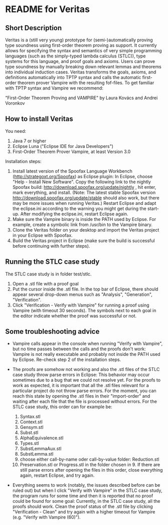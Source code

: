 # README for Veritas ###

## Short Description ##

Veritas is a (still very young) prototype for (semi-)automatically proving type soundness using first-order theorem proving as support. It currently allows for specifying the syntax and semantics of very simple programming languages (such as the simply-typed lambda calculus (STLC)), type systems for this language, and proof goals and axioms. Users can prove type soundness by manually breaking down relevant lemmas and theorems into individual induction cases. Veritas transforms the goals, axioms, and definitions automatically into TPTP syntax and calls the automatic  first-order theorem prover Vampire with the resulting fof-files. To get familiar with TPTP syntax and Vampire we recommend:

"First-Order Theorem Proving and VAMPIRE" by Laura Kovács and Andrei Voronkov

## How to install Veritas ##

You need:

1. Java 7 or higher
2. Eclipse Luna ("Eclipse IDE for Java Developers")
3. First-Order Theorem Prover Vampire, at least Version 3.0

Installation steps:

1. Install latest version of the Spoofax Language Workbench (http://strategoxt.org/Spoofax) as Eclipse plugin: In Eclipse, choose "Help - Install New Software". Copy the following link to the nightly Spoofax build: http://download.spoofax.org/update/nightly , hit enter, mark everything, and install. (Note: The latest stable Spoofax version http://download.spoofax.org/update/stable should also work, but there may be more issues when running Veritas.) Restart Eclipse and adapt the eclipse.ini according to the warning you might get during the start-up. After modifying the eclipse.ini, restart Eclipse again.
2. Make sure the Vampire binary is inside the PATH used by Eclipse. For example, create a symbolic link from /usr/bin to the Vampire binary.
3. Clone the Veritas folder on your desktop and import the Veritas project in your Eclipse with Spoofax.
4. Build the Veritas project in Eclipse (make sure the build is successful before continuing with further steps).


## Running the STLC case study ##

The STLC case study is in folder test/stlc.

1. Open a .stl file with a proof goal
2. Put the cursor inside the .stl file. In the top bar of Eclipse, there should appear several drop-down menus such as "Analysis", "Generation", "Verification".
3. Click "Verification - Verify with Vampire" for running a proof using Vampire (with timeout 30 seconds). The symbols next to each goal in the editor indicate whether the proof was successful or not.

## Some troubleshooting advice ##

* Vampire calls appear in the console when running "Verify with Vampire", but no time passes between the calls and the proofs don't work: Vampire is not really executable and probably not inside the PATH used by Eclipse. Re-check step 2 of the installation steps.

* The proofs are somehow not working and also the .stl files of the STLC case study throw parse errors in Eclipse: This behavior may occur sometimes due to a bug that we could not resolve yet. For the proofs to work as expected, it is important that all the .stl files relevant for a particular project do not throw parse errors. For the moment, you can reach this state by opening the .stl files in their "import-order" and waiting after each file that the file is processed without errors. For the STLC case study, this order can for example be:
  1. Syntax.stl
  2. Context.stl
  3. Gensym.stl
  4. Subst.stl
  5. AlphaEquivalence.stl
  6. Types.stl
  7. SubstLemmaAux.stl
  8. SubstLemma.stl
  9. choose either call-by-name oder call-by-value folder: Reduction.stl
  10. Preservation.stl or Progress.stl in the folder chosen in 9.
  If there are still parse errors after opening the files in this order, close everything again, restart Eclipse, and try again.

* Everything seems to work (notably, the issues described before can be ruled out) but when I click "Verify with Vampire" in the STLC case study, the program runs for some time and then it is reported that no proof could be found for some goal: Currently, in the STLC case study, all the proofs should work. Clean the proof status of the .stl file by clicking "Verification - Clean" and try again with a higher timeout for Vampire (e.g. "Verify with Vampire (60)").
